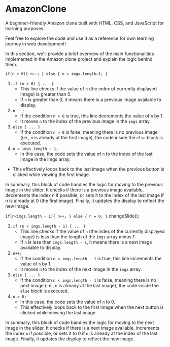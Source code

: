 # AmazonClone

A beginner-friendly Amazon clone built with HTML, CSS, and JavaScript for learning purposes.

Feel free to explore the code and use it as a reference for own learning journey in web development!

In this section, we'll provide a brief overview of the main functionalities implemented in the Amazon clone project and explain the logic behind them.

`if(n > 0){
    n–-;
  } else {
    n = imgs.length–1;
  }`
  
1. `if (n > 0) { ... }`
   - This line checks if the value of `n` (the index of currently displayed image) is greater than 0.
   - If `n` is greater than 0, it means there is a previous image available to display.
2. `n- -;`
   - If the condition `n > 0`  is true, this line decrements the value of `n` by 1.
   - It moves `n` to the index of the previous image in the `imgs` array.
3. `else { ... }`
   - If the condition `n > 0` is false, meaning there is no previous image (i.e., `n` is already at the first image), the code inside the `else` block is executed.
4. `n = imgs.length - 1;`
   - In this case, the code sets the value of `n` to the index of the last image in the imgs array.
  - This effectively loops back to the last image when the previous button is clicked while viewing the first image.

   
In summary, this block of code handles the logic for moving to the previous image in the slider. It checks if there is a previous image available, decrements the index n if possible, or sets it to the index of the last image if n is already at 0 (the first image). Finally, it updates the display to reflect the new image.


`if(n<imgs.length - 1){
    n++;
  } else {
    n = 0;
  }`
  changeSlide();
1. `if (n < imgs.length - 1) { ... }`
   - This line checks if the value of `n` (the index of the currently displayed image) is less than the length of the `imgs` array minus 1.
   - If `n` is less than `imgs.length - 1`, it means there is a next image available to display.
2. `n++;`
   - If the condition `n < imgs.length - 1` is true, this line increments the value of `n` by 1.
   - It moves `n` to the index of the next image in the `imgs` array.
3. `else { ... }`
   - If the condition `n < imgs.length - 1` is false, meaning there is no next image (i.e., `n` is already at the last image), the code inside the `else` block is executed.
4. `n = 0;`
   - In this case, the code sets the value of `n` to 0.
   - This effectively loops back to the first image when the next button is clicked while viewing the last image.


In summary, this block of code handles the logic for moving to the next image in the slider. It checks if there is a next image available, increments the index `n` if possible, or sets it to 0 if `n` is already at the index of the last image. Finally, it updates the display to reflect the new image.








 
